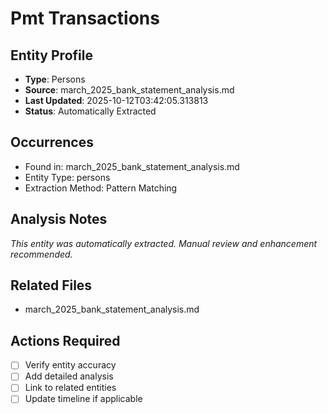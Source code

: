 # Pmt Transactions

## Entity Profile
- **Type**: Persons
- **Source**: march_2025_bank_statement_analysis.md
- **Last Updated**: 2025-10-12T03:42:05.313813
- **Status**: Automatically Extracted

## Occurrences
- Found in: march_2025_bank_statement_analysis.md
- Entity Type: persons
- Extraction Method: Pattern Matching

## Analysis Notes
*This entity was automatically extracted. Manual review and enhancement recommended.*

## Related Files
- march_2025_bank_statement_analysis.md

## Actions Required
- [ ] Verify entity accuracy
- [ ] Add detailed analysis
- [ ] Link to related entities
- [ ] Update timeline if applicable
